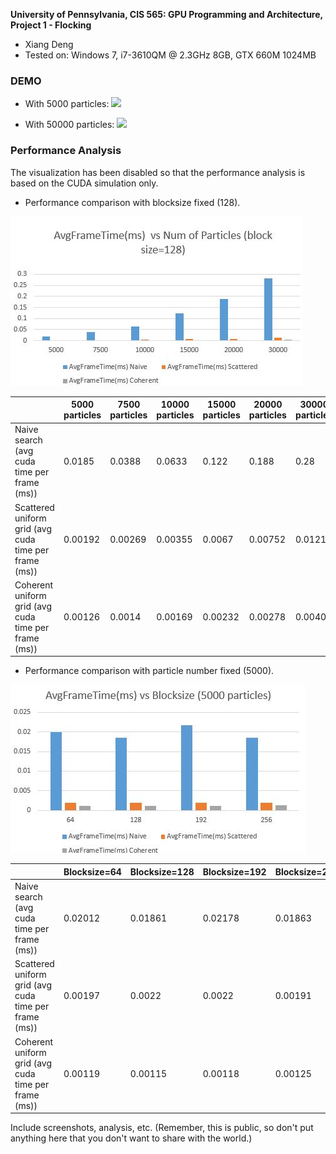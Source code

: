 **University of Pennsylvania, CIS 565: GPU Programming and Architecture,
Project 1 - Flocking**

* Xiang Deng
* Tested on: Windows 7, i7-3610QM @ 2.3GHz 8GB, GTX 660M 1024MB 

### DEMO

* With 5000 particles:
![](images/5000.gif)

* With 50000 particles:
![](images/50000.gif)

### Performance Analysis
The visualization has been disabled so that the performance analysis is based on the CUDA simulation only.
* Performance comparison with blocksize fixed (128).

![](images/performance-1.JPG)

|                        | 5000 particles | 7500 particles | 10000 particles | 15000 particles | 20000 particles |30000 particles|
|------------------------|----------------|-----------------|-----------------|------------------|------------------|------------------|
| Naive search (avg cuda time per frame (ms))           |    0.0185    |    0.0388    |    0.0633      |    0.122    |0.188 | 0.28|
| Scattered uniform grid (avg cuda time per frame (ms))  |    0.00192  |      0.00269 |     0.00355    |       0.0067     |0.00752 |0.0121 |
| Coherent uniform grid (avg cuda time per frame (ms))  |    0.00126  |   0.0014   |    0.00169   |    0.00232        |0.00278 | 0.00407|
* Performance comparison with particle number fixed (5000).

![](images/performance-2.JPG)

|                        | Blocksize=64| Blocksize=128 | Blocksize=192| Blocksize=256 |  
|------------------------|----------------|-----------------|-----------------|------------------| 
| Naive search (avg cuda time per frame (ms))           |    0.02012    |    0.01861   |   0.02178     |  0.01863 |
| Scattered uniform grid (avg cuda time per frame (ms))  |    0.00197  |     0.0022 |     0.0022  | 0.00191  |
| Coherent uniform grid (avg cuda time per frame (ms))  |    0.00119  |   0.00115  |   0.00118   |    0.00125       | 

Include screenshots, analysis, etc. (Remember, this is public, so don't put
anything here that you don't want to share with the world.)
